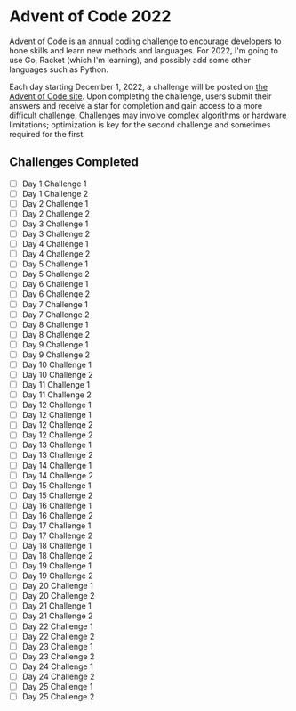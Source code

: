 # Advent of Code 2022
Advent of Code is an annual coding challenge to encourage developers to hone skills and learn new methods and languages. For 2022, I'm going to use Go, Racket (which I'm learning), and possibly add some other languages such as Python.

Each day starting December 1, 2022, a challenge will be posted on [the Advent of Code site](https://adventofcode.com/). Upon completing the challenge, users submit their answers and receive a star for completion and gain access to a more difficult challenge. Challenges may involve complex algorithms or hardware limitations; optimization is key for the second challenge and sometimes required for the first.

## Challenges Completed
- [ ] Day 1 Challenge 1
- [ ] Day 1 Challenge 2
- [ ] Day 2 Challenge 1
- [ ] Day 2 Challenge 2
- [ ] Day 3 Challenge 1
- [ ] Day 3 Challenge 2
- [ ] Day 4 Challenge 1
- [ ] Day 4 Challenge 2
- [ ] Day 5 Challenge 1
- [ ] Day 5 Challenge 2
- [ ] Day 6 Challenge 1
- [ ] Day 6 Challenge 2
- [ ] Day 7 Challenge 1
- [ ] Day 7 Challenge 2
- [ ] Day 8 Challenge 1
- [ ] Day 8 Challenge 2
- [ ] Day 9 Challenge 1
- [ ] Day 9 Challenge 2
- [ ] Day 10 Challenge 1
- [ ] Day 10 Challenge 2
- [ ] Day 11 Challenge 1
- [ ] Day 11 Challenge 2
- [ ] Day 12 Challenge 1
- [ ] Day 12 Challenge 1
- [ ] Day 12 Challenge 2
- [ ] Day 12 Challenge 2
- [ ] Day 13 Challenge 1
- [ ] Day 13 Challenge 2
- [ ] Day 14 Challenge 1
- [ ] Day 14 Challenge 2
- [ ] Day 15 Challenge 1
- [ ] Day 15 Challenge 2
- [ ] Day 16 Challenge 1
- [ ] Day 16 Challenge 2
- [ ] Day 17 Challenge 1
- [ ] Day 17 Challenge 2
- [ ] Day 18 Challenge 1
- [ ] Day 18 Challenge 2
- [ ] Day 19 Challenge 1
- [ ] Day 19 Challenge 2
- [ ] Day 20 Challenge 1
- [ ] Day 20 Challenge 2
- [ ] Day 21 Challenge 1
- [ ] Day 21 Challenge 2
- [ ] Day 22 Challenge 1
- [ ] Day 22 Challenge 2
- [ ] Day 23 Challenge 1
- [ ] Day 23 Challenge 2
- [ ] Day 24 Challenge 1
- [ ] Day 24 Challenge 2
- [ ] Day 25 Challenge 1
- [ ] Day 25 Challenge 2
